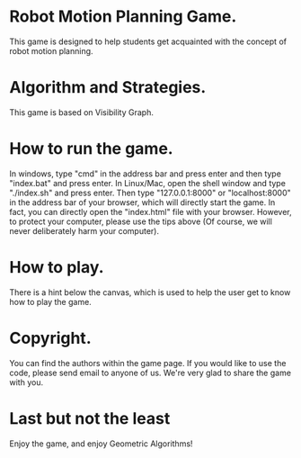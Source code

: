 # Robot Motion Planning Game.
This game is designed to help students get acquainted with the concept of robot motion planning.
# Algorithm and Strategies.
This game is based on Visibility Graph.
# How to run the game.
In windows, type "cmd" in the address bar and press enter and then type "index.bat" and press enter.
In Linux/Mac, open the shell window and type "./index.sh" and press enter.
Then type "127.0.0.1:8000" or "localhost:8000" in the address bar of your browser, which will directly start the game.
In fact, you can directly open the "index.html" file with your browser. However, to protect your computer, please use the tips above (Of course, we will never deliberately harm your computer).
# How to play.
There is a hint below the canvas, which is used to help the user get to know how to play the game.
# Copyright.
You can find the authors within the game page. If you would like to use the code, please send email to anyone of us. We're very glad to share the game with you.
# Last but not the least
Enjoy the game, and enjoy Geometric Algorithms!
